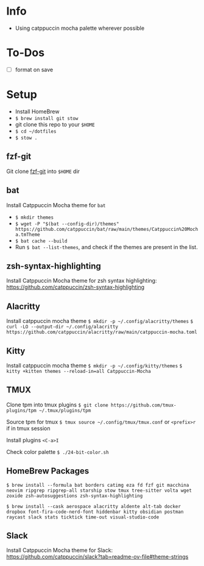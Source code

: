 # Info

- Using catppuccin mocha palette wherever possible

# To-Dos

- [ ] format on save

# Setup

- Install HomeBrew
- `$ brew install git stow`
- git clone this repo to your `$HOME`
- `$ cd ~/dotfiles`
- `$ stow .`

## fzf-git

Git clone [fzf-git](https://github.com/oitan/fzf-git.sh) into `$HOME` dir

## bat

Install Catppuccin Mocha theme for `bat`

- `$ mkdir themes`
- `$ wget -P "$(bat --config-dir)/themes" https://github.com/catppuccin/bat/raw/main/themes/Catppuccin%20Mocha.tmTheme`
- `$ bat cache --build`
- Run `$ bat --list-themes`, and check if the themes are present in the list.

## zsh-syntax-highlighting

Install Catppuccin Mocha theme for zsh syntax highlighting: https://github.com/catppuccin/zsh-syntax-highlighting

## Alacritty

Install catppuccin mocha theme
`$ mkdir -p ~/.config/alacritty/themes`
`$ curl -LO --output-dir ~/.config/alacritty https://github.com/catppuccin/alacritty/raw/main/catppuccin-mocha.toml`

## Kitty

Install catppuccin mocha theme
`$ mkdir -p ~/.config/kitty/themes`
`$ kitty +kitten themes --reload-in=all Catppuccin-Mocha`

## TMUX

Clone tpm into tmux plugins
`$ git clone https://github.com/tmux-plugins/tpm ~/.tmux/plugins/tpm`

Source tpm for tmux
`$ tmux source ~/.config/tmux/tmux.conf` or `<prefix>r` if in tmux session

Install plugins
`<C-a>I`

Check color palette
`$ ./24-bit-color.sh`

## HomeBrew Packages

`$ brew install --formula
bat
borders
catimg
eza
fd
fzf
git
macchina
neovim
ripgrep
ripgrep-all
starship
stow
tmux
tree-sitter
volta
wget
zoxide
zsh-autosuggestions
zsh-syntax-highlighting
`

`$ brew install --cask
aerospace
alacritty
aldente
alt-tab
docker
dropbox
font-fira-code-nerd-font
hiddenbar
kitty
obsidian
postman
raycast
slack
stats
ticktick
time-out
visual-studio-code
`

## Slack

Install Catppuccin Mocha theme for Slack: https://github.com/catppuccin/slack?tab=readme-ov-file#theme-strings
